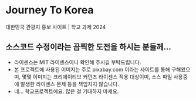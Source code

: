 # Journey To Korea
 대한민국 관광지 홍보 사이트 | 학교 과제 2024

## 소스코드 수정이라는 끔찍한 도전을 하시는 분들께...
- 라이센스는 MIT 라이센스이니 확인해 주시길 부탁드립니다.
- 본 프로젝트에 사용된 이미지는 주로 pixabay.com 이라는 사이트를 통해 구해왔으며, 몇몇 이미지는 크리에이티브 커먼즈 라이센스 적용 대상이며, 소스 파일 사용중에 발생한 라이센스 문제 등을 책임지지 않습니다.
- 네... 학교프로젝트에요. 많은 걸 기대하지 마세요.
